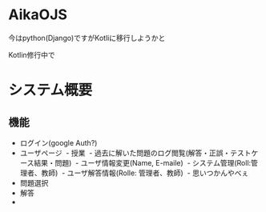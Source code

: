 # AikaOJS

今はpython(Django)ですがKotliに移行しようかと

Kotlin修行中で

# システム概要
## 機能
- ログイン(google Auth?)
- ユーザページ
  - 授業
  - 過去に解いた問題のログ閲覧(解答・正誤・テストケース結果・問題)
  - ユーザ情報変更(Name, E-maile)
  - システム管理(Roll:管理者、教師)
  - ユーザ解答情報(Rolle: 管理者、教師)
  - 思いつかんやべぇ
- 問題選択
- 解答
- 
